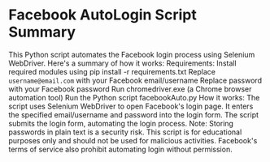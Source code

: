 # Facebook AutoLogin Script Summary

This Python script automates the Facebook login process using Selenium WebDriver. Here's a summary of how it works:
Requirements:
Install required modules using pip install -r requirements.txt
Replace `username@email.com` with your Facebook email/username
Replace password with your Facebook password
Run chromedriver.exe (a Chrome browser automation tool)
Run the Python script facebookAuto.py
How it works:
The script uses Selenium WebDriver to open Facebook's login page.
It enters the specified email/username and password into the login form.
The script submits the login form, automating the login process.
Note: Storing passwords in plain text is a security risk. This script is for educational purposes only and should not be used for malicious activities. Facebook's terms of service also prohibit automating login without permission.
